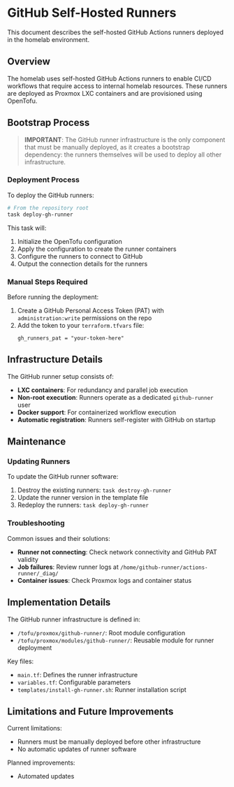 # GitHub Self-Hosted Runners

This document describes the self-hosted GitHub Actions runners deployed in the homelab environment.

## Overview

The homelab uses self-hosted GitHub Actions runners to enable CI/CD workflows that require access to internal homelab resources. These runners are deployed as Proxmox LXC containers and are provisioned using OpenTofu.

## Bootstrap Process

> **IMPORTANT**: The GitHub runner infrastructure is the only component that must be manually deployed, as it creates a bootstrap dependency: the runners themselves will be used to deploy all other infrastructure.

### Deployment Process

To deploy the GitHub runners:

```bash
# From the repository root
task deploy-gh-runner
```

This task will:
1. Initialize the OpenTofu configuration
2. Apply the configuration to create the runner containers
3. Configure the runners to connect to GitHub
4. Output the connection details for the runners

### Manual Steps Required

Before running the deployment:

1. Create a GitHub Personal Access Token (PAT) with `administration:write` permissions on the repo
2. Add the token to your `terraform.tfvars` file:
   ```hcl
   gh_runners_pat = "your-token-here"
   ```

## Infrastructure Details

The GitHub runner setup consists of:

- **LXC containers**: For redundancy and parallel job execution
- **Non-root execution**: Runners operate as a dedicated `github-runner` user
- **Docker support**: For containerized workflow execution
- **Automatic registration**: Runners self-register with GitHub on startup

## Maintenance

### Updating Runners

To update the GitHub runner software:

1. Destroy the existing runners: `task destroy-gh-runner`
2. Update the runner version in the template file
3. Redeploy the runners: `task deploy-gh-runner`

### Troubleshooting

Common issues and their solutions:

- **Runner not connecting**: Check network connectivity and GitHub PAT validity
- **Job failures**: Review runner logs at `/home/github-runner/actions-runner/_diag/`
- **Container issues**: Check Proxmox logs and container status

## Implementation Details

The GitHub runner infrastructure is defined in:

- `/tofu/proxmox/github-runner/`: Root module configuration
- `/tofu/proxmox/modules/github-runner/`: Reusable module for runner deployment

Key files:
- `main.tf`: Defines the runner infrastructure
- `variables.tf`: Configurable parameters
- `templates/install-gh-runner.sh`: Runner installation script

## Limitations and Future Improvements

Current limitations:
- Runners must be manually deployed before other infrastructure
- No automatic updates of runner software

Planned improvements:
- Automated updates
